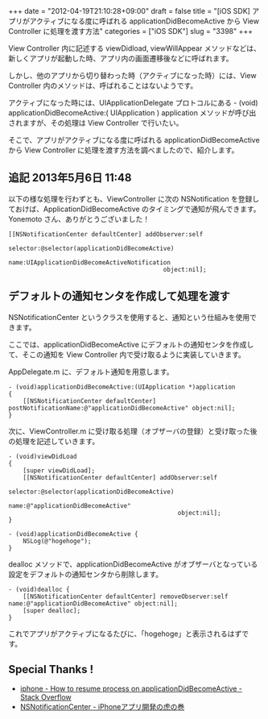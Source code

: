 +++
date = "2012-04-19T21:10:28+09:00"
draft = false
title = "[iOS SDK] アプリがアクティブになる度に呼ばれる applicationDidBecomeActive から View Controller に処理を渡す方法"
categories = ["iOS SDK"]
slug = "3398"
+++

View Controller 内に記述する viewDidload, viewWillAppear メソッドなどは、新しくアプリが起動した時、アプリ内の画面遷移後などに呼ばれます。

しかし、他のアプリから切り替わった時（アクティブになった時）には、View Controller 内のメソッドは、呼ばれることはないようです。

アクティブになった時には、UIApplicationDelegate プロトコルにある - (void) applicationDidBecomeActive:( UIApplication ) application メソッドが呼び出されますが、その処理は View Controller で行いたい。

そこで、アプリがアクティブになる度に呼ばれる applicationDidBecomeActive から View Controller に処理を渡す方法を調べましたので、紹介します。

<h2>追記 2013年5月6日 11:48</h2>

以下の様な処理を行わずとも、ViewController に次の NSNotification を登録しておけば、ApplicationDidBecomeActive のタイミングで通知が飛んできます。Yonemoto さん、ありがとうございました！

<pre><code>[[NSNotificationCenter defaultCenter] addObserver:self
                                         selector:@selector(applicationDidBecomeActive)
                                             name:UIApplicationDidBecomeActiveNotification
                                           object:nil];
</code></pre>

<h2>デフォルトの通知センタを作成して処理を渡す</h2>

NSNotificationCenter というクラスを使用すると、通知という仕組みを使用できます。

ここでは、applicationDidBecomeActive にデフォルトの通知センタを作成して、そこの通知を View Controller 内で受け取るように実装していきます。

AppDelegate.m に、デフォルト通知を用意します。

<pre><code>- (void)applicationDidBecomeActive:(UIApplication *)application
{
    [[NSNotificationCenter defaultCenter] postNotificationName:@&quot;applicationDidBecomeActive&quot; object:nil];
}
</code></pre>

次に、ViewController.m に受け取る処理（オブザーバの登録）と受け取った後の処理を記述していきます。

<pre><code>- (void)viewDidLoad
{
    [super viewDidLoad];
    [[NSNotificationCenter defaultCenter] addObserver:self 
                                             selector:@selector(applicationDidBecomeActive)
                                                 name:@&quot;applicationDidBecomeActive&quot;
                                               object:nil];
}

- (void)applicationDidBecomeActive {
    NSLog(@&quot;hogehoge&quot;);
}
</code></pre>

dealloc メソッドで、applicationDidBecomeActive がオブザーバとなっている設定をデフォルトの通知センタから削除します。

<pre><code>- (void)dealloc {
    [[NSNotificationCenter defaultCenter] removeObserver:self name:@&quot;applicationDidBecomeActive&quot; object:nil];
    [super dealloc];   
}
</code></pre>

これでアプリがアクティブになるたびに、「hogehoge」と表示されるはずです。

<h2>Special Thanks !</h2>

<ul><li><a href="http://stackoverflow.com/questions/6075545/how-to-resume-process-on-applicationdidbecomeactive" target="_blank">iphone - How to resume process on applicationDidBecomeActive - Stack Overflow</a></li>
<li><a href="http://iphone-tora.sakura.ne.jp/nsnotificationcenter.html" target="_blank">NSNotificationCenter - iPhoneアプリ開発の虎の巻</a></li></ul>
